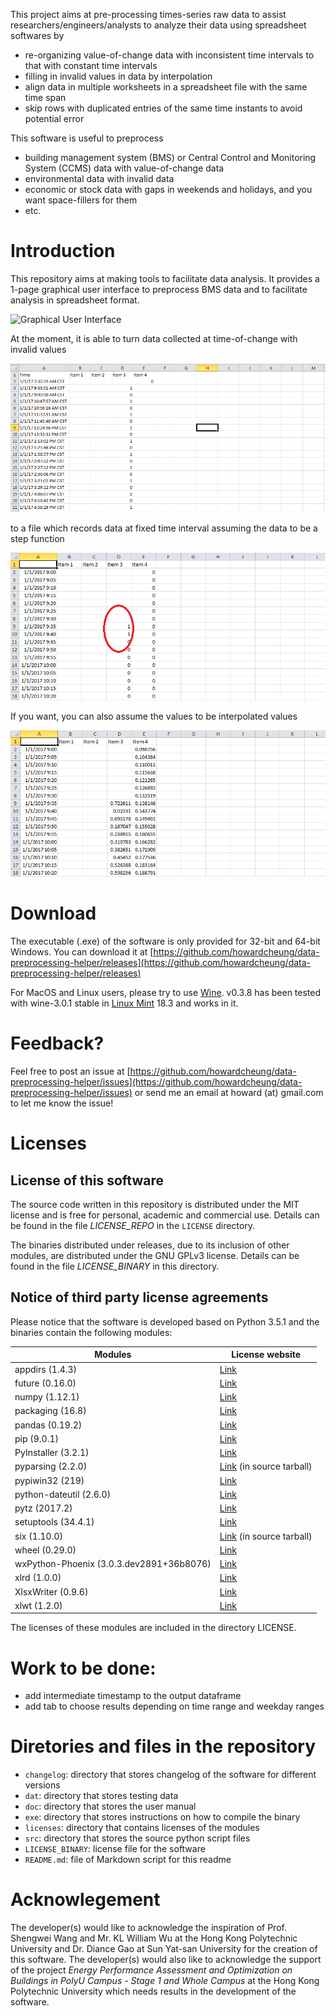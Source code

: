 This project aims at pre-processing times-series raw data to assist researchers/engineers/analysts to analyze their data using spreadsheet softwares by

- re-organizing value-of-change data with inconsistent time intervals to that with constant time intervals
- filling in invalid values in data by interpolation
- align data in multiple worksheets in a spreadsheet file with the same time span
- skip rows with duplicated entries of the same time instants to avoid potential error

This software is useful to preprocess

- building management system (BMS) or Central Control and Monitoring System (CCMS) data with value-of-change data
- environmental data with invalid data
- economic or stock data with gaps in weekends and holidays, and you want space-fillers for them
- etc.

# Introduction

This repository aims at making tools to facilitate data analysis. It provides a 1-page graphical user interface to preprocess BMS data and to facilitate analysis in spreadsheet format.

![](https://github.com/howardcheung/data-preprocessing-helper/raw/master/doc/ui.png "Graphical User Interface")

At the moment, it is able to turn data collected at time-of-change with invalid values

![](https://github.com/howardcheung/auto-data-preprocessor/raw/master/doc/time-of-change.png "Ugly time-of-change data")

to a file which records data at fixed time interval assuming the data
to be a step function

![](https://github.com/howardcheung/auto-data-preprocessor/raw/master/doc/step.png "Preprocessed data assuming step function relationship")

If you want, you can also assume the values to be interpolated values

![](https://github.com/howardcheung/auto-data-preprocessor/raw/master/doc/interpolation.png "Interpolated data")

# Download

The executable (.exe) of the software is only provided for 32-bit and 64-bit Windows. You can download it at [https://github.com/howardcheung/data-preprocessing-helper/releases](https://github.com/howardcheung/data-preprocessing-helper/releases)

For MacOS and Linux users, please try to use [Wine](https://www.winehq.org/). v0.3.8 has been tested with wine-3.0.1 stable in [Linux Mint](https://www.linuxmint.com/) 18.3 and works in it.

# Feedback?

Feel free to post an issue at [https://github.com/howardcheung/data-preprocessing-helper/issues](https://github.com/howardcheung/data-preprocessing-helper/issues) or send me an email at howard (at) gmail.com to let me know the issue!

# Licenses

## License of this software

The source code written in this repository is distributed under the MIT license and is free for personal, academic and commercial use. Details can be found in the file *LICENSE_REPO* in the `LICENSE` directory.

The binaries distributed under releases, due to its inclusion of other modules, are distributed under the GNU GPLv3 license. Details can be found in the file *LICENSE_BINARY* in this directory.

## Notice of third party license agreements

Please notice that the software is developed based on Python 3.5.1 and the binaries contain the following modules:

| Modules | License website |
| ------- | ------- |
| appdirs (1.4.3) | [Link](https://github.com/ActiveState/appdirs/blob/master/LICENSE.txt) |
| future (0.16.0) | [Link](http://python-future.org/credits.html) |
| numpy (1.12.1) | [Link](http://www.numpy.org/license.html) |
| packaging (16.8) | [Link](https://github.com/pypa/packaging/blob/master/LICENSE.BSD) |
| pandas (0.19.2) | [Link](http://pandas.pydata.org/pandas-docs/stable/overview.html#license) |
| pip (9.0.1) | [Link](https://github.com/pypa/pip/blob/master/LICENSE.txt) |
| PyInstaller (3.2.1) | [Link](https://github.com/pyinstaller/pyinstaller/blob/develop/COPYING.txt) |
| pyparsing (2.2.0) | [Link](https://sourceforge.net/projects/pyparsing/files/pyparsing/pyparsing-2.2.0/) (in source tarball) |
| pypiwin32 (219) | [Link](https://github.com/pywin32/pypiwin32/blob/master/LICENSE) |
| python-dateutil (2.6.0) | [Link](https://github.com/dateutil/dateutil/blob/master/LICENSE) |
| pytz (2017.2) | [Link](https://pythonhosted.org/pytz/index.html#license) |
| setuptools (34.4.1) | [Link](https://github.com/pypa/setuptools/blob/master/LICENSE) |
| six (1.10.0) | [Link](https://pypi.python.org/pypi/six/) (in source tarball) |
| wheel (0.29.0) | [Link](https://bitbucket.org/pypa/wheel/src/54ddbcc9cec25e1f4d111a142b8bfaa163130a61/LICENSE.txt?at=default) |
| wxPython-Phoenix (3.0.3.dev2891+36b8076) | [Link](https://github.com/wxWidgets/Phoenix/blob/fb52c7a66ec9c156a781822e9e4680b3eae7d27f/wx/lib/pubsub/LICENSE_BSD_Simple.txt) |
| xlrd (1.0.0) | [Link](https://github.com/python-excel/xlrd/blob/fcfdb721abe650c0b25d8a874dc7314e9eb8dc59/docs/licenses.rst) |
| XlsxWriter (0.9.6) | [Link](https://github.com/jmcnamara/XlsxWriter/blob/master/LICENSE.txt) |
| xlwt (1.2.0) | [Link](https://github.com/python-excel/xlwt/blob/917a8ad8db35d6e8abb306a2fda2ace648a6ab89/docs/licenses.rst) |

The licenses of these modules are included in the directory LICENSE.

# Work to be done:
- add intermediate timestamp to the output dataframe
- add tab to choose results depending on time range and weekday ranges

# Diretories and files in the repository
* `changelog`: directory that stores changelog of the software for different versions
* `dat`: directory that stores testing data
* `doc`: directory that stores the user manual
* `exe`: directory that stores instructions on how to compile the binary
* `licenses`: directory that contains licenses of the modules
* `src`: directory that stores the source python script files
* `LICENSE_BINARY`: license file for the software
* `README.md`: file of Markdown script for this readme

# Acknowlegement

The developer(s) would like to acknowledge the inspiration of Prof. Shengwei Wang and Mr. KL William Wu at the Hong Kong Polytechnic University and Dr. Diance Gao at Sun Yat-san University for the creation of this software.
The developer(s) would also like to acknowledge the support of the project *Energy Performance Assessment and Optimization on Buildings in PolyU Campus - Stage 1 and Whole Campus* at the Hong Kong Polytechnic University which needs results in the development of the software.
